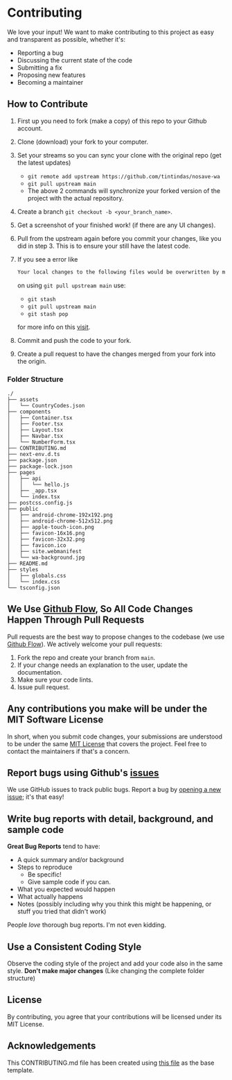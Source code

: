 # Contributing

We love your input! We want to make contributing to this project as easy and transparent as possible, whether it's:

- Reporting a bug
- Discussing the current state of the code
- Submitting a fix
- Proposing new features
- Becoming a maintainer

## How to Contribute

1. First up you need to fork (make a copy) of this repo to your Github account.

1. Clone (download) your fork to your computer.

1. Set your streams so you can sync your clone with the original repo (get the latest updates)

   - `git remote add upstream https://github.com/tintindas/nosave-wa`
   - `git pull upstream main`
   - The above 2 commands will synchronize your forked version of the project with the actual repository.

1. Create a branch `git checkout -b <your_branch_name>`.

1. Get a screenshot of your finished work! (if there are any UI changes).

1. Pull from the upstream again before you commit your changes, like you did in step 3. This is to ensure your still have the latest code.

1. If you see a error like

   ```md
   Your local changes to the following files would be overwritten by merge. Please commit your changes or stash them before you merge
   ```

   on using `git pull upstream main` use:

   - `git stash`
   - `git pull upstream main`
   - `git stash pop`

   for more info on this [visit](https://bluecast.tech/blog/git-stash/).

1. Commit and push the code to your fork.

1. Create a pull request to have the changes merged from your fork into the origin.

### Folder Structure

```
./
├── assets
│   └── CountryCodes.json
├── components
│   ├── Container.tsx
│   ├── Footer.tsx
│   ├── Layout.tsx
│   ├── Navbar.tsx
│   └── NumberForm.tsx
├── CONTRIBUTING.md
├── next-env.d.ts
├── package.json
├── package-lock.json
├── pages
│   ├── api
│   │   └── hello.js
│   ├── _app.tsx
│   └── index.tsx
├── postcss.config.js
├── public
│   ├── android-chrome-192x192.png
│   ├── android-chrome-512x512.png
│   ├── apple-touch-icon.png
│   ├── favicon-16x16.png
│   ├── favicon-32x32.png
│   ├── favicon.ico
│   ├── site.webmanifest
│   └── wa-background.jpg
├── README.md
├── styles
│   ├── globals.css
│   └── index.css
└── tsconfig.json
```

## We Use [Github Flow](https://guides.github.com/introduction/flow/index.html), So All Code Changes Happen Through Pull Requests

Pull requests are the best way to propose changes to the codebase (we use [Github Flow](https://guides.github.com/introduction/flow/index.html)). We actively welcome your pull requests:

1. Fork the repo and create your branch from `main`.
1. If your change needs an explanation to the user, update the documentation.
1. Make sure your code lints.
1. Issue pull request.

## Any contributions you make will be under the MIT Software License

In short, when you submit code changes, your submissions are understood to be under the same [MIT License](http://choosealicense.com/licenses/mit/) that covers the project. Feel free to contact the maintainers if that's a concern.

## Report bugs using Github's [issues](../../issues)

We use GitHub issues to track public bugs. Report a bug by [opening a new issue](../../issues); it's that easy!

## Write bug reports with detail, background, and sample code

**Great Bug Reports** tend to have:

- A quick summary and/or background
- Steps to reproduce
  - Be specific!
  - Give sample code if you can.
- What you expected would happen
- What actually happens
- Notes (possibly including why you think this might be happening, or stuff you tried that didn't work)

People _love_ thorough bug reports. I'm not even kidding.

## Use a Consistent Coding Style

Observe the coding style of the project and add your code also in the same style.
**Don't make major changes** (Like changing the complete folder structure)

## License

By contributing, you agree that your contributions will be licensed under its MIT License.

## Acknowledgements

This CONTRIBUTING.md file has been created using [this file](https://github.com/Ashutosh00710/github-readme-activity-graph/blob/main/CONTRIBUTING.md) as the base template. 
